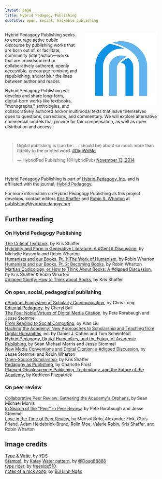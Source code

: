 ```yaml
---
layout: page
title: Hybrid Pedagogy Publishing
subTitle: open, social, hackable publishing
---
```


<img src="/img/logo.jpg" style="width:240px; float:right; padding:0 0 0 24px" />
Hybrid Pedagogy Publishing seeks to encourage active public discourse by publishing works that are born out of, or facilitate, community (inter)action—works that are crowdsourced or collaboratively authored, openly accessible, encourage remixing and republishing, and/or blur the lines between author and reader.

Hybrid Pedagogy Publishing will develop and share long-form, digital-born works like textbooks, "monographs," anthologies, and collaboratively authored and/or multimodal texts that leave themselves open to questions, corrections, and commentary. We will explore alternative commercial models that provide for fair compensation, as well as open distribution and access.

<br/>

<blockquote class="twitter-tweet" lang="en"><p>Digital publishing is (can be . . . should be) about so much more than fidelity to the printed word. <a href="https://twitter.com/hashtag/DigiWriMo?src=hash">#DigiWriMo</a></p>&mdash; HybridPed Publishing (@HybridPub) <a href="https://twitter.com/HybridPub/status/533022559369830400">November 13, 2014</a></blockquote> <script async src="//platform.twitter.com/widgets.js" charset="utf-8"></script>

<br/>

Hybrid Pedagogy Publishing is part of [Hybrid Pedagogy, Inc.](http://www.hybridpedagogy.org) and is affiliated with the journal, [Hybrid Pedagogy](http://www.hybridpedagogy.com).

For more information on Hybrid Pedagogy Publishing as this project develops, contact editors [Kris Shaffer](http://twitter.com/krisshaffer) and [Robin S. Wharton](http://twitter.com/rswharton) at [publishing@hybridpedagogy.org](mailto:publishing@hybridpedagogy.org).

## Further reading

### On Hybrid Pedagogy Publishing

[The Critical Textbook](http://www.hybridpedagogy.com/journal/critical-textbook/), by Kris Shaffer  
[Hybridity and Form in Generative Literature: A #GenLit Discussion](http://www.hybridpedagogy.com/announcements/hybridity-form-generative-literature-genlit-discussion/), by Michelle Kassorla and Robin Wharton  
[Humanists and our Books, Pt. 1: The Work of Humanism](http://www.hybridpedagogy.com/journal/humanists-books-pt-1-work-humanism/), by Robin Wharton  
[Humanists and our Books, Pt. 2: Becoming Books](http://www.hybridpedagogy.com/journal/humanists-books-pt-2-becoming-books/), by Robin Wharton  
[Martian Codicology, or How to Think About Books: A #digped Discussion](http://www.hybridpedagogy.com/announcements/martian-codicology-think-books-digped-discussion/), by Kris Shaffer & Robin Wharton  
[#digped Storify: How to Think about Books](http://www.hybridpedagogy.com/announcements/digped-storify-think-books/), by Kris Shaffer 

### On open, social, pedagogical publishing

[eBook as Ecosystem of Scholarly Communication](http://www.cplong.org/cplportfolio/dh2013sppp/), by Chris Long  
[Editorial Pedagogy](http://www.hybridpedagogy.com/tag/editorial-pedagogy-series/), by Cheryl Ball  
[The Four Noble Virtues of Digital Media Citation](http://www.hybridpedagogy.com/journal/the-four-noble-virtues-of-digital-media-citation/), by Pete Rorabaugh and Jesse Stommel  
[From Reading to Social Computing](http://dlsanthology.commons.mla.org/from-reading-to-social-computing/), by Alan Liu  
[Hacking the Academy: New Approaches to Scholarship and Teaching from Digital Humanities](http://quod.lib.umich.edu/cgi/t/text/text-idx?cc=dh;c=dh;idno=12172434.0001.001;rgn=full%20text;view=toc;xc=1;g=dculture), ed. by Daniel J. Cohen and Tom Scheinfeldt  
[Hybrid Pedagogy, Digital Humanities, and the Future of Academic Publishing](http://www.hybridpedagogy.com/journal/hybrid-pedagogy-digital-humanities-future-academic-publishing/), by Sean Michael Morris and Jesse Stommel  
[New Media Conventions and Digital Citation: a #digped Discussion](http://www.hybridpedagogy.com/announcements/new-media-conventions-and-digital-citation-a-digped-discussion/), by Jesse Stommel and Robin Wharton  
[Open-Source Scholarship](http://www.hybridpedagogy.com/journal/open-source-scholarship/), by Kris Shaffer  
[Pedagogy as Publishing](http://www.hybridpedagogy.com/journal/pedagogy-as-publishing/), by Charlotte Frost  
[Planned Obsolescence: Publishing, Technology, and the Future of the Academy](http://nyupress.org/books/9780814727881/), by Kathleen Fitzpatrick  

### On peer review

[Collaborative Peer Review: Gathering the Academy's Orphans](http://www.hybridpedagogy.com/journal/collaborative-peer-review-gathering-the-academys-orphans/), by Sean Michael Morris    
[In Search of the "Peer" in Peer Review](http://www.hybridpedagogy.com/journal/in-search-of-the-peer-in-peer-review/), by Pete Rorabaugh and Jesse Stommel  
[Love in the Time of Peer Review](http://www.hybridpedagogy.com/journal/love-time-peer-review/), by Marisol Brito, Alexander Fink, Chris Friend, Adam Heidebrink-Bruno, Rolin Moe, Valerie Robin, Kris Shaffer, and Robin Wharton  


## Image credits

[Type & Write](https://www.flickr.com/photos/roberts87/4565751628), by [®DS](https://www.flickr.com/photos/roberts87/)  
[Stamps!](https://www.flickr.com/photos/onegoodbumblebee/152657665), by [Katey](https://www.flickr.com/photos/onegoodbumblebee/)
[Water pattern](https://www.flickr.com/photos/doug88888/5891638442/), by [@Doug88888](https://www.flickr.com/photos/doug88888/)  
[type rider](https://www.flickr.com/photos/freeside/2402898188), by [freeside510](https://www.flickr.com/photos/freeside/)  
[notes of a rock song](https://www.flickr.com/photos/linhngan/3101950593/), by [Bùi Linh Ngân](https://www.flickr.com/photos/linhngan/)  